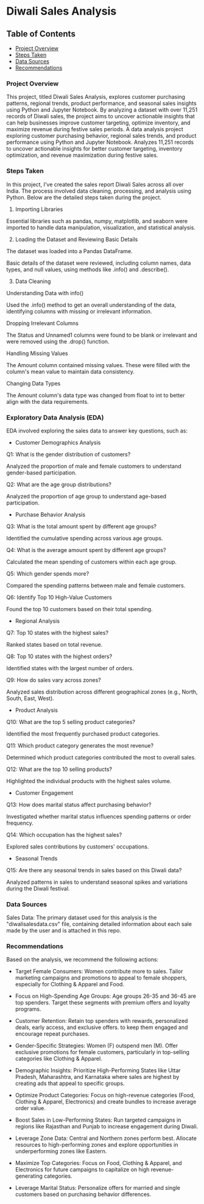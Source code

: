 # Diwali Sales Analysis

## Table of Contents

- [Project Overview](#project-overview)
- [Steps Taken](#steps-taken)
- [Data Sources](#data-sources)
- [Recommendations](#recommendations)

### Project Overview

This project, titled Diwali Sales Analysis, explores customer purchasing patterns, regional trends, product performance, and seasonal sales insights using Python and Jupyter Notebook. By analyzing a dataset with over 11,251 records of Diwali sales, the project aims to uncover actionable insights that can help businesses improve customer targeting, optimize inventory, and maximize revenue during festive sales periods.
A data analysis project exploring customer purchasing behavior, regional sales trends, and product performance using Python and Jupyter Notebook. Analyzes 11,251 records to uncover actionable insights for better customer targeting, inventory optimization, and revenue maximization during festive sales.

### Steps Taken

In this project, I've created the sales report Diwali Sales across all over India. The process involved data cleaning, processing, and analysis using Python. Below are the detailed steps taken during the project.

1. Importing Libraries

Essential libraries such as pandas, numpy, matplotlib, and seaborn were imported to handle data manipulation, visualization, and statistical analysis.

2. Loading the Dataset and Reviewing Basic Details

The dataset was loaded into a Pandas DataFrame.

Basic details of the dataset were reviewed, including column names, data types, and null values, using methods like .info() and .describe().

3. Data Cleaning

Understanding Data with info()

Used the .info() method to get an overall understanding of the data, identifying columns with missing or irrelevant information.

Dropping Irrelevant Columns

The Status and Unnamed1 columns were found to be blank or irrelevant and were removed using the .drop() function.

Handling Missing Values

The Amount column contained missing values. These were filled with the column's mean value to maintain data consistency.

Changing Data Types

The Amount column's data type was changed from float to int to better align with the data requirements.

### Exploratory Data Analysis (EDA)

EDA involved exploring the sales data to answer key questions, such as:

- Customer Demographics Analysis

Q1: What is the gender distribution of customers?

Analyzed the proportion of male and female customers to understand gender-based participation.

Q2: What are the age group distributions?

Analyzed the proportion of age group to understand age-based participation.

- Purchase Behavior Analysis

Q3: What is the total amount spent by different age groups?

Identified the cumulative spending across various age groups.

Q4: What is the average amount spent by different age groups?

Calculated the mean spending of customers within each age group.

Q5: Which gender spends more?

Compared the spending patterns between male and female customers.

Q6: Identify Top 10 High-Value Customers

Found the top 10 customers based on their total spending.

- Regional Analysis

Q7: Top 10 states with the highest sales?

Ranked states based on total revenue.

Q8: Top 10 states with the highest orders?

Identified states with the largest number of orders.

Q9: How do sales vary across zones?

Analyzed sales distribution across different geographical zones (e.g., North, South, East, West).

- Product Analysis

Q10: What are the top 5 selling product categories?

Identified the most frequently purchased product categories.

Q11: Which product category generates the most revenue?

Determined which product categories contributed the most to overall sales.

Q12: What are the top 10 selling products?

Highlighted the individual products with the highest sales volume.

- Customer Engagement

Q13: How does marital status affect purchasing behavior?

Investigated whether marital status influences spending patterns or order frequency.

Q14: Which occupation has the highest sales?

Explored sales contributions by customers' occupations.

- Seasonal Trends

Q15: Are there any seasonal trends in sales based on this Diwali data?

Analyzed patterns in sales to understand seasonal spikes and variations during the Diwali festival.

### Data Sources

Sales Data: The primary dataset used for this analysis is the "diwalisalesdata.csv" file, containing detailed information about each sale made by the user and is attached in this repo.

### Recommendations

Based on the analysis, we recommend the following actions:

- Target Female Consumers: Women contribute more to sales. Tailor marketing campaigns and promotions to appeal to female shoppers, especially for Clothing & Apparel and Food.

- Focus on High-Spending Age Groups: Age groups 26-35 and 36-45 are top spenders. Target these segments with premium offers and loyalty programs.

- Customer Retention: Retain top spenders with rewards, personalized deals, early access, and exclusive offers. to keep them engaged and encourage repeat purchases.

- Gender-Specific Strategies: Women (F) outspend men (M). Offer exclusive promotions for female customers, particularly in top-selling categories like Clothing & Apparel.

- Demographic Insights: Prioritize High-Performing States like Uttar Pradesh, Maharashtra, and Karnataka where sales are highest by creating ads that appeal to specific groups.

- Optimize Product Categories: Focus on high-revenue categories (Food, Clothing & Apparel, Electronics) and create bundles to increase average order value.

- Boost Sales in Low-Performing States: Run targeted campaigns in regions like Rajasthan and Punjab to increase engagement during Diwali.

- Leverage Zone Data: Central and Northern zones perform best. Allocate resources to high-performing zones and explore opportunities in underperforming zones like Eastern.

- Maximize Top Categories: Focus on Food, Clothing & Apparel, and Electronics for future campaigns to capitalize on high revenue-generating categories.

- Leverage Marital Status: Personalize offers for married and single customers based on purchasing behavior differences.


